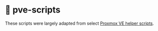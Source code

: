 # 🤖 pve-scripts

These scripts were largely adapted from select [Proxmox VE helper scripts](https://github.com/community-scripts/ProxmoxVE?tab=readme-ov-file).
